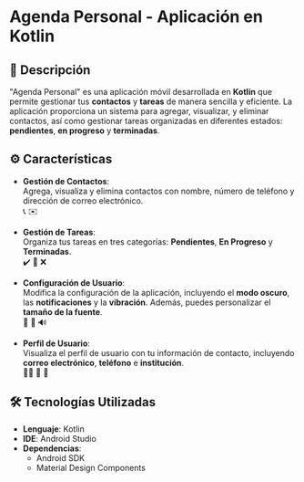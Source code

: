 # Agenda Personal - Aplicación en Kotlin

## 📱 Descripción

"Agenda Personal" es una aplicación móvil desarrollada en **Kotlin** que permite gestionar tus **contactos** y **tareas** de manera sencilla y eficiente. La aplicación proporciona un sistema para agregar, visualizar, y eliminar contactos, así como gestionar tareas organizadas en diferentes estados: **pendientes**, **en progreso** y **terminadas**.

## ⚙️ Características

- **Gestión de Contactos**:  
  Agrega, visualiza y elimina contactos con nombre, número de teléfono y dirección de correo electrónico.  
  📞 ✉️

- **Gestión de Tareas**:  
  Organiza tus tareas en tres categorías: **Pendientes**, **En Progreso** y **Terminadas**.  
  ✔️ 📝 ❌

- **Configuración de Usuario**:  
  Modifica la configuración de la aplicación, incluyendo el **modo oscuro**, las **notificaciones** y la **vibración**. Además, puedes personalizar el **tamaño de la fuente**.  
  🌙 🔔 🔊

- **Perfil de Usuario**:  
  Visualiza el perfil de usuario con tu información de contacto, incluyendo **correo electrónico**, **teléfono** e **institución**.  
  🧑‍💻 💼 📧

## 🛠️ Tecnologías Utilizadas

- **Lenguaje**: Kotlin
- **IDE**: Android Studio
- **Dependencias**:  
  - Android SDK  
  - Material Design Components  
